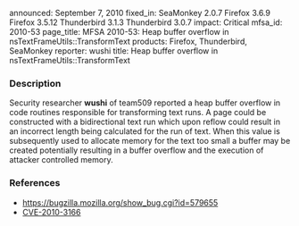 announced: September 7, 2010
fixed_in: SeaMonkey 2.0.7
          Firefox 3.6.9
          Firefox 3.5.12
          Thunderbird 3.1.3
          Thunderbird 3.0.7
impact: Critical
mfsa_id: 2010-53
page_title: MFSA 2010-53: Heap buffer overflow in nsTextFrameUtils::TransformText
products: Firefox, Thunderbird, SeaMonkey
reporter: wushi
title: Heap buffer overflow in nsTextFrameUtils::TransformText

<h3>Description</h3>

<p>Security researcher <strong>wushi</strong> of team509 reported a
heap buffer overflow in code routines responsible for transforming
text runs.  A page could be constructed with a bidirectional text run
which upon reflow could result in an incorrect length being calculated
for the run of text.  When this value is subsequently used to allocate
memory for the text too small a buffer may be created potentially
resulting in a buffer overflow and the execution of attacker
controlled memory.</p>

<h3>References</h3>

<ul>
  <li><a href="https://bugzilla.mozilla.org/show_bug.cgi?id=579655">https://bugzilla.mozilla.org/show_bug.cgi?id=579655</a></li>
  <li><a class="ex-ref" href="http://cve.mitre.org/cgi-bin/cvename.cgi?name=CVE-2010-3166">CVE-2010-3166</a></li>
</ul>




